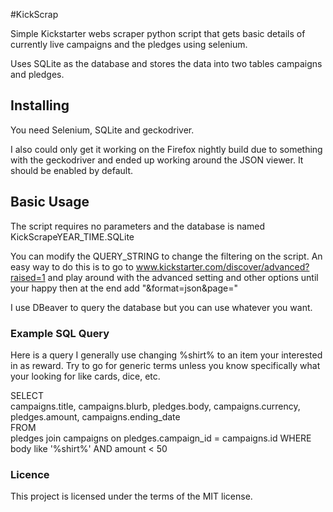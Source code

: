 #KickScrap

Simple Kickstarter webs scraper python script that gets basic details of currently live campaigns and the pledges using selenium.

Uses SQLite as the database and stores the data into two tables campaigns and pledges.

## Installing

You need Selenium, SQLite and geckodriver.

I also could only get it working on the Firefox nightly build due to something with the geckodriver and ended up working around the JSON viewer. It should be enabled by default.

## Basic Usage

The script requires no parameters and the database is named KickScrapeYEAR_TIME.SQLite

You can modify the QUERY_STRING to change the filtering on the script. An easy way to do this is to go to www.kickstarter.com/discover/advanced?raised=1 and play around with the advanced setting and other options until your happy then at the end add "&format=json&page="

I use DBeaver to query the database but you can use whatever you want.

### Example SQL Query
Here is a query I generally use changing %shirt% to an item your interested in as reward. Try to go for generic terms unless you know specifically what your looking for like cards, dice, etc.

SELECT  
campaigns.title, campaigns.blurb, pledges.body, campaigns.currency, pledges.amount, campaigns.ending_date   
FROM  
pledges join campaigns on  pledges.campaign_id = campaigns.id
WHERE 
body like '%shirt%' AND amount < 50

### Licence
This project is licensed under the terms of the MIT license.
